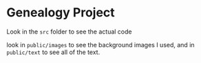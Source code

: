 # Genealogy Project

Look in the `src` folder to see the actual code

look in `public/images` to see the background images I used, 
and in `public/text` to see all of the text.
